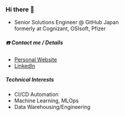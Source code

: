 ### Hi there :wave:

* Senior Solutions Engineer @ GitHub Japan  
formerly at Cognizant, OSIsoft, Pfizer

##### :phone: Contact me / Details
* [Personal Website](https://danielcho.jp)
* [LinkedIn](https://www.linkedin.com/in/daniel-cho-97089775/)  

##### Technical Interests
* CI/CD Automation
* Machine Learning, MLOps
* Data Warehousing/Engineering


<!--
**dchomh/dchomh** is a ✨ _special_ ✨ repository because its `README.md` (this file) appears on your GitHub profile.

Here are some ideas to get you started:

- 🔭 I’m currently working on ...
- 🌱 I’m currently learning ...
- 👯 I’m looking to collaborate on ...
- 🤔 I’m looking for help with ...
- 💬 Ask me about ...
- 📫 How to reach me: ...
- 😄 Pronouns: ...
- ⚡ Fun fact: ...
-->
